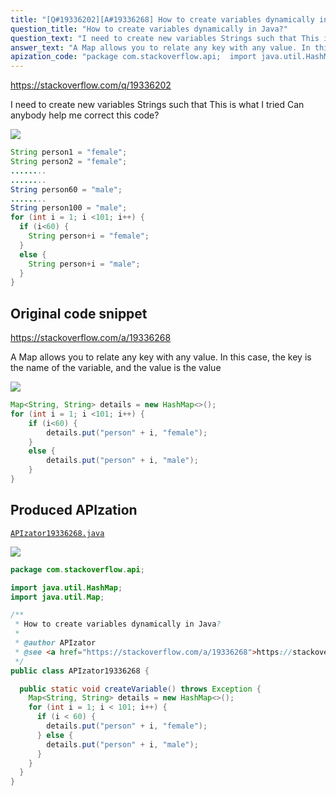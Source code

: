 ```yaml
---
title: "[Q#19336202][A#19336268] How to create variables dynamically in Java?"
question_title: "How to create variables dynamically in Java?"
question_text: "I need to create new variables Strings such that This is what I tried Can anybody help me correct this code?"
answer_text: "A Map allows you to relate any key with any value. In this case, the key is the name of the variable, and the value is the value"
apization_code: "package com.stackoverflow.api;  import java.util.HashMap; import java.util.Map;  /**  * How to create variables dynamically in Java?  *  * @author APIzator  * @see <a href=\"https://stackoverflow.com/a/19336268\">https://stackoverflow.com/a/19336268</a>  */ public class APIzator19336268 {    public static void createVariable() throws Exception {     Map<String, String> details = new HashMap<>();     for (int i = 1; i < 101; i++) {       if (i < 60) {         details.put(\"person\" + i, \"female\");       } else {         details.put(\"person\" + i, \"male\");       }     }   } }"
---
```


https://stackoverflow.com/q/19336202

I need to create new variables Strings such that
This is what I tried
Can anybody help me correct this code?


<div class="code-logo"><img src="/stackoverflow.png" /></div>

```java
String person1 = "female";
String person2 = "female";
........
........
String person60 = "male";
........
String person100 = "male";
for (int i = 1; i <101; i++) {
  if (i<60) {
    String person+i = "female";
  }
  else {
    String person+i = "male";   
  }
}
```


## Original code snippet

https://stackoverflow.com/a/19336268

A Map allows you to relate any key with any value. In this case, the key is the name of the variable, and the value is the value

<div class="code-logo"><img src="/stackoverflow.png" /></div>

```java
Map<String, String> details = new HashMap<>();
for (int i = 1; i <101; i++) {
    if (i<60) {
        details.put("person" + i, "female");
    }
    else {
        details.put("person" + i, "male");
    }
}
```

## Produced APIzation

[`APIzator19336268.java`](https://github.com/pasqualesalza/apization/raw/main/data/search/APIzator19336268.java)

<div class="code-logo"><img src="/apizator.png" /></div>

```java
package com.stackoverflow.api;

import java.util.HashMap;
import java.util.Map;

/**
 * How to create variables dynamically in Java?
 *
 * @author APIzator
 * @see <a href="https://stackoverflow.com/a/19336268">https://stackoverflow.com/a/19336268</a>
 */
public class APIzator19336268 {

  public static void createVariable() throws Exception {
    Map<String, String> details = new HashMap<>();
    for (int i = 1; i < 101; i++) {
      if (i < 60) {
        details.put("person" + i, "female");
      } else {
        details.put("person" + i, "male");
      }
    }
  }
}

```